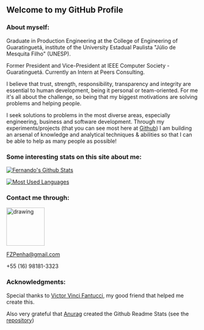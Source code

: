 ## Welcome to my GitHub Profile

### About myself:

Graduate in Production Engineering at the College of Engineering of Guaratinguetá, institute of the University Estadual Paulista "Júlio de Mesquita Filho" (UNESP).

Former President and Vice-President at IEEE Computer Society - Guaratinguetá.
Currently an Intern at Peers Consulting.

I believe that trust, strength, responsibility, transparency and integrity are essential to human development, being it personal or team-oriented.
For me it's all about the challenge, so being that my biggest motivations are solving problems and helping people.

I seek solutions to problems in the most diverse areas, especially engineering, business and software development. Through my experiments/projects (that you can see most here at [Github](https://github.com/FZPenha)) I am building an arsenal of knowledge and analytical techniques & abilities so that I can be able to help as many people as possible!

### Some interesting stats on this site about me:

<div></div>

[![Fernando's Github Stats](https://github-readme-stats.vercel.app/api?username=FZPenha&count_private=true&show_icons=true&theme=algolia)](https://github.com/anuraghazra/github-readme-stats)

[![Most Used Languages](https://github-readme-stats.vercel.app/api/top-langs/?username=FZPenha&layout=compact&langs_count=5&theme=algolia)](https://github.com/anuraghazra/github-readme-stats)

### Contact me through:

<a href="https://www.linkedin.com/in/fernando-zagatto-penha/"><img src="https://res.cloudinary.com/importdata/image/upload/v1595012354/linkedin_t9qiwy.png" alt="drawing" width="100"/>

FZPenha@gmail.com

+55 (16) 98181-3323
  
 ### Acknowledgments:
Special thanks to [Victor Vinci Fantucci](https://github.com/VictorFantucci), my good friend that helped me create this.

Also very grateful that [Anurag](https://github.com/anuraghazra) created the Github Readme Stats (see the [repository](https://github.com/anuraghazra/github-readme-stats))
